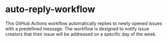 # auto-reply-workflow
 This GitHub Actions workflow automatically replies to newly opened issues with a predefined message. The workflow is designed to notify issue creators that their issue will be addressed on a specific day of the week.
